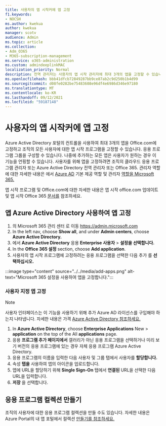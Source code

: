 ```yaml
---
title: 사용자의 앱 시작커에 앱 고정
f1.keywords:
- NOCSH
ms.author: kwekua
author: kwekua
manager: scotv
audience: Admin
ms.topic: article
ms.collection:
- Adm_O365
- M365-subscription-management
ms.service: o365-administration
ms.custom: admindeeplinkMAC
localization_priority: Normal
description: 전역 관리자는 사용자의 앱 시작 관리자에 최대 3개의 앱을 고정할 수 있습니다.
ms.openlocfilehash: bbb41dfcb72849287bb9ce87ab2c9d250b1b4d99
ms.sourcegitcommit: d08fe0282be75483608e96df4e6986d346e97180
ms.translationtype: MT
ms.contentlocale: ko-KR
ms.lasthandoff: 09/12/2021
ms.locfileid: "59187148"
---
```

# <a name="pin-apps-to-your-users-app-launcher"></a>사용자의 앱 시작커에 앱 고정

Azure Active Directory 포털의 컨트롤을 사용하여 최대 3개의 앱을 Office.com에 고정하고 조직의 모든 사용자에 대한 앱 시작 프로그램을 고정할 수 있습니다. 응용 프로그램 그룹을 구성할 수 있습니다. 나중에 추가하는 모든 앱은 사용자가 원하는 경우 이 기능을 언핑할 수 있습니다. 사용자를 위해 앱을 고정하려면 조직의 클라우드 응용 프로그램 관리자 또는 Azure Active Directory 전역 관리자 또는 Office 365. 관리자 역할에 대한 자세한 내용은 에서 [Azure AD](/azure/active-directory/roles/permissions-reference) 기본 제공 역할 및 관리자 [역할을 Microsoft 365.](../add-users/about-admin-roles.md) 

앱 시작 프로그램 및 Office.com에 대한 자세한 [](https://support.microsoft.com/office/79f12104-6fed-442f-96a0-eb089a3f476a) 내용은 앱 시작 office.com 업데이트 및 앱 시작 Office 365 [문서를](https://techcommunity.microsoft.com/t5/office-365-blog/updates-to-office-com-and-the-office-365-app-launcher/ba-p/1150503) 참조하세요.

## <a name="use-the-azure-active-directory-portal-to-pin-apps"></a>앱 Azure Active Directory 사용하여 앱 고정

1. 의 Microsoft 365 관리 센터 로 이동 <a href="https://go.microsoft.com/fwlink/p/?linkid=2024339" target="_blank">https://admin.microsoft.com</a>
2. In the left nav, choose **Show all**, and under **Admin centers**, choose **Azure Active Directory.**
3. 에서 **Azure Active Directory** 응용 **Enterprise 사용자**  >  **설정을 선택합니다.**
4. In the **Office 365 설정** section, choose **Add application**.
5. 사용자의 앱 시작 프로그램에 고정하려는 응용 프로그램을 선택한 다음 추가 를 **선택하십시오.**

:::image type="content" source="../../media/add-apps.png" alt-text="Microsoft 365 설정을 사용하여 앱을 고정합니다.":::

### <a name="pin-a-custom-app"></a>사용자 지정 앱 고정

> [!NOTE]
> 사용자 인터페이스는 이 기능을 사용하기 위해 추가 Azure AD 라이선스를 구입해야 하는지 나타냅니다. 자세한 내용은 가격 [Azure Active Directory 참조하세요.](https://azure.microsoft.com/pricing/details/active-directory/)

1. In **Azure Active Directory**, choose **Enterprise Applications** New  >  **application** on the top of the All **applications** page.
2. 응용 **프로그램 추가 페이지에서**  갤러리가 아닌 응용  프로그램을 선택하거나 미리 보기 버전의 응용 프로그램에 있는 경우 자체 응용 프로그램 Azure Active Directory. 
3. 응용 프로그램의 이름을 입력한 다음 사용자 및 그룹 탭에서 사용자를 **할당합니다.**
4. 속성 **탭을** 사용하여 앱의 아이콘을 업로드합니다.
5. 앱에 URL을 할당하기 위해 **Single Sign-On** 탭에서 **연결된** URL을 선택한 다음 URL을 입력합니다.
6. **저장** 을 선택합니다.

## <a name="create-application-collections"></a>응용 프로그램 컬렉션 만들기

조직의 사용자에 대한 응용 프로그램 컬렉션을 만들 수도 있습니다. 자세한 내용은 Azure Portal의 내 앱 포털에서 컬렉션 [만들기를 참조하세요.](/azure/active-directory/manage-apps/access-panel-collections)